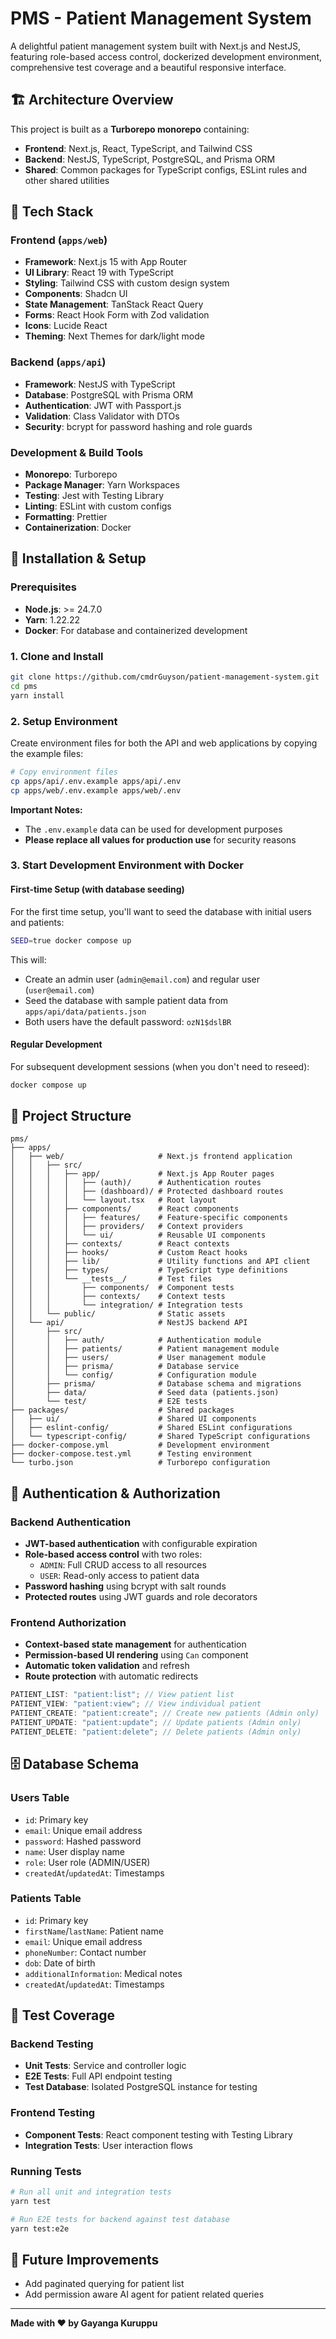 # PMS - Patient Management System

A delightful patient management system built with Next.js and NestJS, featuring role-based access control, dockerized development environment, comprehensive test coverage and a beautiful responsive interface.

## 🏗️ Architecture Overview

This project is built as a **Turborepo monorepo** containing:

- **Frontend**: Next.js, React, TypeScript, and Tailwind CSS
- **Backend**: NestJS, TypeScript, PostgreSQL, and Prisma ORM
- **Shared**: Common packages for TypeScript configs, ESLint rules and other shared utilities

## 🚀 Tech Stack

### Frontend (`apps/web`)

- **Framework**: Next.js 15 with App Router
- **UI Library**: React 19 with TypeScript
- **Styling**: Tailwind CSS with custom design system
- **Components**: Shadcn UI
- **State Management**: TanStack React Query
- **Forms**: React Hook Form with Zod validation
- **Icons**: Lucide React
- **Theming**: Next Themes for dark/light mode

### Backend (`apps/api`)

- **Framework**: NestJS with TypeScript
- **Database**: PostgreSQL with Prisma ORM
- **Authentication**: JWT with Passport.js
- **Validation**: Class Validator with DTOs
- **Security**: bcrypt for password hashing and role guards

### Development & Build Tools

- **Monorepo**: Turborepo
- **Package Manager**: Yarn Workspaces
- **Testing**: Jest with Testing Library
- **Linting**: ESLint with custom configs
- **Formatting**: Prettier
- **Containerization**: Docker

## 🚀 Installation & Setup

### Prerequisites

- **Node.js**: >= 24.7.0
- **Yarn**: 1.22.22
- **Docker**: For database and containerized development

### 1. Clone and Install

```bash
git clone https://github.com/cmdrGuyson/patient-management-system.git
cd pms
yarn install
```

### 2. Setup Environment

Create environment files for both the API and web applications by copying the example files:

```bash
# Copy environment files
cp apps/api/.env.example apps/api/.env
cp apps/web/.env.example apps/web/.env
```

**Important Notes:**

- The `.env.example` data can be used for development purposes
- **Please replace all values for production use** for security reasons

### 3. Start Development Environment with Docker

#### First-time Setup (with database seeding)

For the first time setup, you'll want to seed the database with initial users and patients:

```bash
SEED=true docker compose up
```

This will:

- Create an admin user (`admin@email.com`) and regular user (`user@email.com`)
- Seed the database with sample patient data from `apps/api/data/patients.json`
- Both users have the default password: `ozN1$dslBR`

#### Regular Development

For subsequent development sessions (when you don't need to reseed):

```bash
docker compose up
```

## 📁 Project Structure

```
pms/
├── apps/
│   ├── web/                     # Next.js frontend application
│   │   ├── src/
│   │   │   ├── app/             # Next.js App Router pages
│   │   │   │   ├── (auth)/      # Authentication routes
│   │   │   │   ├── (dashboard)/ # Protected dashboard routes
│   │   │   │   └── layout.tsx   # Root layout
│   │   │   ├── components/      # React components
│   │   │   │   ├── features/    # Feature-specific components
│   │   │   │   ├── providers/   # Context providers
│   │   │   │   └── ui/          # Reusable UI components
│   │   │   ├── contexts/        # React contexts
│   │   │   ├── hooks/           # Custom React hooks
│   │   │   ├── lib/             # Utility functions and API client
│   │   │   ├── types/           # TypeScript type definitions
│   │   │   └── __tests__/       # Test files
│   │   │       ├── components/  # Component tests
│   │   │       ├── contexts/    # Context tests
│   │   │       └── integration/ # Integration tests
│   │   └── public/              # Static assets
│   └── api/                     # NestJS backend API
│       ├── src/
│       │   ├── auth/            # Authentication module
│       │   ├── patients/        # Patient management module
│       │   ├── users/           # User management module
│       │   ├── prisma/          # Database service
│       │   └── config/          # Configuration module
│       ├── prisma/              # Database schema and migrations
│       ├── data/                # Seed data (patients.json)
│       └── test/                # E2E tests
├── packages/                    # Shared packages
│   ├── ui/                      # Shared UI components
│   ├── eslint-config/           # Shared ESLint configurations
│   └── typescript-config/       # Shared TypeScript configurations
├── docker-compose.yml           # Development environment
├── docker-compose.test.yml      # Testing environment
└── turbo.json                   # Turborepo configuration
```

## 🔐 Authentication & Authorization

### Backend Authentication

- **JWT-based authentication** with configurable expiration
- **Role-based access control** with two roles:
  - `ADMIN`: Full CRUD access to all resources
  - `USER`: Read-only access to patient data
- **Password hashing** using bcrypt with salt rounds
- **Protected routes** using JWT guards and role decorators

### Frontend Authorization

- **Context-based state management** for authentication
- **Permission-based UI rendering** using `Can` component
- **Automatic token validation** and refresh
- **Route protection** with automatic redirects

```typescript
PATIENT_LIST: "patient:list"; // View patient list
PATIENT_VIEW: "patient:view"; // View individual patient
PATIENT_CREATE: "patient:create"; // Create new patients (Admin only)
PATIENT_UPDATE: "patient:update"; // Update patients (Admin only)
PATIENT_DELETE: "patient:delete"; // Delete patients (Admin only)
```

## 🗄️ Database Schema

### Users Table

- `id`: Primary key
- `email`: Unique email address
- `password`: Hashed password
- `name`: User display name
- `role`: User role (ADMIN/USER)
- `createdAt`/`updatedAt`: Timestamps

### Patients Table

- `id`: Primary key
- `firstName`/`lastName`: Patient name
- `email`: Unique email address
- `phoneNumber`: Contact number
- `dob`: Date of birth
- `additionalInformation`: Medical notes
- `createdAt`/`updatedAt`: Timestamps

## 🧪 Test Coverage

### Backend Testing

- **Unit Tests**: Service and controller logic
- **E2E Tests**: Full API endpoint testing
- **Test Database**: Isolated PostgreSQL instance for testing

### Frontend Testing

- **Component Tests**: React component testing with Testing Library
- **Integration Tests**: User interaction flows

### Running Tests

```bash
# Run all unit and integration tests
yarn test

# Run E2E tests for backend against test database
yarn test:e2e
```

## 🔮 Future Improvements

- Add paginated querying for patient list
- Add permission aware AI agent for patient related queries

---

**Made with ❤️ by Gayanga Kuruppu**
